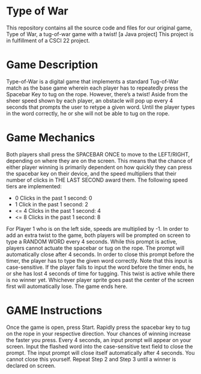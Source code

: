 #  Type of War
This repository contains all the source code and files for our original game, Type of War, a tug-of-war game with a twist! [a Java project]
This project is in fulfillment of a CSCI 22 project.

#  Game Description
Type-of-War is a digital game that implements a standard Tug-of-War match as the base game wherein each player has to repeatedly press the Spacebar Key to tug on the rope. However, there’s a twist! Aside from the sheer speed shown by each player, an obstacle will pop up every 4 seconds that prompts the user to retype a given word. Until the player types in the word correctly, he or she will not be able to tug on the rope.

#  Game Mechanics
Both players shall press the SPACEBAR ONCE to move to the LEFT/RIGHT, depending on where they are on the screen.
This means that the chance of either player winning is primarily dependent on how quickly they can press the spacebar key on their device, and the speed multipliers that their number of clicks in THE LAST SECOND award them.
The following speed tiers are implemented:
  - 0 Clicks in the past 1 second: 0
  - 1 Click in the past 1 second: 2
  - <= 4 Clicks in the past 1 second: 4
  - <= 8 Clicks in the past 1 second: 8

For Player 1 who is on the left side, speeds are multiplied by -1.
In order to add an extra twist to the game, both players will be prompted on screen to type a RANDOM WORD every 4 seconds.
While this prompt is active, players cannot actuate the spacebar or tug on the rope.
The prompt will automatically close after 4 seconds.
In order to close this prompt before the timer, the player has to type the given word correctly. Note that this input is case-sensitive.
If the player fails to input the word before the timer ends, he or she has lost 4 seconds of time for tugging. 
This twist is active while there is no winner yet.
Whichever player sprite goes past the center of the screen first will automatically lose. The game ends here.

# GAME Instructions
Once the game is open, press Start. 
Rapidly press the spacebar key to tug on the rope in your respective direction. Your chances of winning increase the faster you press.
Every 4 seconds, an input prompt will appear on your screen. Input the flashed word into the case-sensitive text field to close the prompt. The input prompt will close itself automatically after 4 seconds. You cannot close this yourself.
Repeat Step 2 and Step 3 until a winner is declared on screen.
